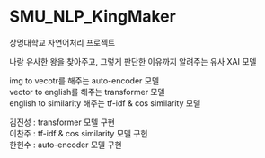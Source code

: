 # SMU_NLP_KingMaker

상명대학교 자연어처리 프로젝트

나랑 유사한 왕을 찾아주고, 그렇게 판단한 이유까지 알려주는 유사 XAI 모델


img to vecotr를 해주는 auto-encoder 모델<br>
vector to english를 해주는 transformer 모델<br>
english to similarity 해주는 tf-idf & cos similarity 모델

김진성 : transformer 모델 구현<br>
이찬주 : tf-idf & cos similarity 모델 구현<br>
한현수 : auto-encoder 모델 구현<br>
